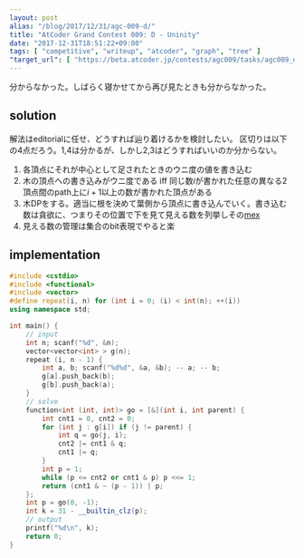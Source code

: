 ```yaml
---
layout: post
alias: "/blog/2017/12/31/agc-009-d/"
title: "AtCoder Grand Contest 009: D - Uninity"
date: "2017-12-31T18:51:22+09:00"
tags: [ "competitive", "writeup", "atcoder", "graph", "tree" ]
"target_url": [ "https://beta.atcoder.jp/contests/agc009/tasks/agc009_d" ]
---
```


分からなかった。しばらく寝かせてから再び見たときも分からなかった。

## solution

解法はeditorialに任せ、どうすれば辿り着けるかを検討したい。
区切りは以下の$4$点だろう。1,4は分かるが、しかし2,3はどうすればいいのか分からない。

1.  各頂点にそれが中心として足されたときのウニ度の値を書き込む
2.  木の頂点への書き込みがウニ度である iff 同じ数$i$が書かれた任意の異なる$2$頂点間のpath上に$i + 1$以上の数が書かれた頂点がある
3.  木DPをする。適当に根を決めて葉側から頂点に書き込んでいく。書き込む数は貪欲に、つまりその位置で下を見て見える数を列挙しその[mex](https://en.wikipedia.org/wiki/Mex_\(mathematics\))
4.  見える数の管理は集合のbit表現でやると楽

## implementation

``` c++
#include <cstdio>
#include <functional>
#include <vector>
#define repeat(i, n) for (int i = 0; (i) < int(n); ++(i))
using namespace std;

int main() {
    // input
    int n; scanf("%d", &n);
    vector<vector<int> > g(n);
    repeat (i, n - 1) {
        int a, b; scanf("%d%d", &a, &b); -- a; -- b;
        g[a].push_back(b);
        g[b].push_back(a);
    }
    // solve
    function<int (int, int)> go = [&](int i, int parent) {
        int cnt1 = 0, cnt2 = 0;
        for (int j : g[i]) if (j != parent) {
            int q = go(j, i);
            cnt2 |= cnt1 & q;
            cnt1 |= q;
        }
        int p = 1;
        while (p <= cnt2 or cnt1 & p) p <<= 1;
        return (cnt1 & ~ (p - 1)) | p;
    };
    int p = go(0, -1);
    int k = 31 - __builtin_clz(p);
    // output
    printf("%d\n", k);
    return 0;
}
```
